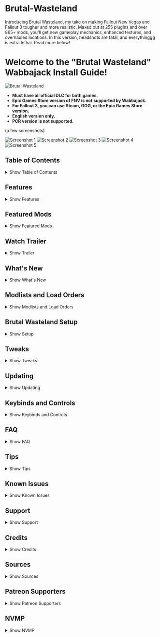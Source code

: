 # Brutal-Wasteland

Introducing Brutal Wasteland, my take on making Fallout New Vegas and Fallout 3 tougher and more realistic. Maxed out at 255 plugins and over 865+ mods, you'll get new gameplay mechanics, enhanced textures, and overhauled locations. In this version, headshots are fatal, and everythinggg is extra lethal. Read more below!

# Welcome to the "Brutal Wasteland" Wabbajack Install Guide!


![Brutal Wasteland](https://i.imgur.com/DGMn4bp.png)

- **Must have all official DLC for both games.**
- **Epic Games Store version of FNV is not supported by Wabbajack.**
- **For Fallout 3, you can use Steam, GOG, or the Epic Games Store version.**
- **English version only.**
- **PCR version is not supported.**

(a few screenshots)

![Screenshot 1](https://i.imgur.com/T8UACBP.jpeg)
![Screenshot 2](https://i.imgur.com/lnCK6Bv.jpeg)
![Screenshot 3](https://i.imgur.com/1pUO4n6.jpeg)
![Screenshot 4](https://i.imgur.com/8Vcbyrg.jpg)
![Screenshot 5](https://i.imgur.com/Jy10TRj.jpg)

## Table of Contents

<details>
<summary>Show Table of Contents</summary>

1. [Welcome to the "Brutal Wasteland" Guide](#welcome-to-the-brutal-wasteland-guide)
2. [Sources](#sources)
3. [Features](#features)
4. [Featured Mods](#featured-mods)
5. [Watch Trailer](#watch-trailer)
6. [What's New](#whats-new)
7. [Modlists and Load Orders](#modlists-and-load-orders)
8. [Brutal Wasteland TTW Setup](#brutal-wasteland-ttw-setup)
   - [Recommended Specs](#recommended-specs)
   - [Requirements](#requirements)
   - [Uninstalling](#uninstalling)
   - [Reinstalling](#reinstalling)
   - [Wabbajack Installation](#wabbajack-installation)
   - [Downloading Brutal Wasteland TTW](#downloading-brutal-wasteland-ttw)
   - [Download Location](#download-location)
   - [Brutal Wasteland Installation](#brutal-wasteland-installation)
   - [Mod Organizer 2](#mod-organizer-2)
   - [TTW Installer](#ttw-installer)
   - [Adding Exceptions to Defender](#adding-exceptions-to-defender)
   - [FNV 4GB Patch](#fnv-4gb-patch)
   - [Manual Downloads](#manual-downloads)
   - [Patching ySI - Sorting Icons for M.U.X](#patching-ysi---sorting-icons-for-mux)
   - [NVR](#nvr)
   - [Reshade](#reshade)
9. [Tweaks](#tweaks)
    - [DXVK](#dxvk)
    - [Alt-Tabbing](#alt-tabbing)
    - [Capping FPS](#capping-fps)
    - [V-Sync and Fullscreen](#v-sync-and-fullscreen)
    - [Resolution Scaling and Frame Generation](#resolution-scaling-and-frame-generation)
    - [Latency](#latency)
    - [NVHR](#nvhr)
    - [Performance Guide](#performance-guide)
10. [Updating](#updating)
11. [Keybinds and Controls](#keybinds-and-controls)
12. [FAQ](#faq)
13. [Tips](#tips)
    - [Hardcore Tweaks](#hardcore-tweaks)
    - [Future Updates](#future-updates)
14. [Known Issues](#known-issues)
15. [Support](#support)
16. [Credits](#credits)
17. [Sources](#sources)
18. [Patreon Supporters](#patreon-supporters)
19. [NVMP](#NVMP)
</details>

## Features

<details>
<summary>Show Features</summary>

- Designed for the best mix of performance, compatibility, and stability.
- Many tweaks modernizing the feel of the game thanks to [Stewie](https://next.nexusmods.com/profile/lStewieAl/about-me?gameId=130&_gl=1*1x6zzx5*_ga*MjA1MjQyMjM3Ny4xNzE1Mzk3OTI3*_ga_N0TELNQ37M*MTcxNjUxNTkxMy4xNS4xLjE3MTY1MjE5ODkuMC4wLjA.)
- An incredible amount of mostly 2k textures without straying too far from vanilla.
- Gameplay mechanics like sprinting, weapon bashing, bullet time, and many more to feel like later Fallout titles and more modern games.
- Reworked lighting inside and out.
- TONS of bug fixes.
- TONS of new sound effects.
- Redesigned locations.
- Xbox Controller support.
- Optional mods for different performance levels.
- [Root builder](https://www.nexusmods.com/skyrimspecialedition/mods/31720) included, removing the need to add files to the game's root folder.
- Ultrawide support.
- HDR support.

![New Interface](https://staticdelivery.nexusmods.com/mods/130/images/80642/80642-1697675235-1061446230.jpeg)

- Fresh interfaces thanks to [Anro19](https://next.nexusmods.com/profile/Anro19/about-me?gameId=130&_gl=1*b6ai77*_ga*MjA1MjQyMjM3Ny4xNzE1Mzk3OTI3*_ga_N0TELNQ37M*MTcxNjUxNTkxMy4xNS4xLjE3MTY1MjE5OTQuMC4wLjA.)

</details>

## Featured Mods

<details>
<summary>Show Featured Mods</summary>

![Realistic Combat](https://staticdelivery.nexusmods.com/mods/130/images/66646/66646-1552712735-1181766514.jpeg)
- Makes combat feel much more realistic [-by korri123](https://www.nexusmods.com/newvegas/mods/66646)

![Fast Travel](https://staticdelivery.nexusmods.com/mods/130/images/77645/77645-1660578561-2044515298.png)
- Fast travel replaced with lore-friendly expansion [-by StealthDick](https://www.nexusmods.com/newvegas/mods/77645)

![Sweet Perk Overhaul](https://staticdelivery.nexusmods.com/mods/130/images/73946/73946-1646427635-1889205168.png)
- Sweet Perk Overhaul [by 5al4mand3r](https://next.nexusmods.com/profile/Sweet6Shooter/about-me?gameId=130) keeps things fresh!

</details>

## Watch Trailer

<details>
<summary>Show Trailer</summary>
Coming soon!
</details>

## What's New

<details>
<summary>Show What's New</summary>
Coming soon!
</details>

## Modlists and Load Orders

<details>
<summary>Show Modlists and Load Orders</summary>

**[Brutal Wasteland  profile](https://loadorderlibrary.com/lists/brutal-wasteland)**

**There will be no support if you decide to add, delete, disable mods, or mess with the ini’s etc. You can disable or enable mods in the optional section of the mod list but must follow the load order notes!**

If you have any questions, there's a FAQ down below.

**Endorse if you enjoy the modlists or at the very least endorse the mods you download from the list.**

### Recommended Specs

- **SSD: NVME for less stuttering and drastically improved loading times (a SATA SSD is fine too).**
- **CPU: Any Multi-core processor (3.5GHz or more).**
- **RAM: 16GB+.**
- **GPU: 6GB+ as a baseline for 1080p, 8GB+ for 1440p, and 10GB+ for 4k (If you plan on using NVR, you'll need an RTX 2060 for Ambient Occlusion and Shadows on. If you have a GTX 1660 ti or below, Ambient Occlusion and Shadows must be off for stable framerate.)**

### Requirements

- **Windows 10 or higher (64-bit).**
- **At least 70-80 GB of free drive space, game included.**
- **English copy of Fallout New Vegas with all official DLC on [Steam](https://store.steampowered.com/agecheck/sub/13435).**
- **A [Nexus Mods](https://users.nexusmods.com/register) account, preferably with a premium subscription.**
- **Download and install [Visual C++](https://www.techpowerup.com/download/visual-c-redistributable-runtime-package-all-in-one/) (extract the archive and run the included install_all.bat as an administrator to install all the required libraries at once).**
- **Download and install [DirectX Runtime Libraries](https://www.microsoft.com

/en-us/download/details.aspx?id=8109) and [.NET Framework 4.8](https://dotnet.microsoft.com/en-us/download/dotnet-framework/thank-you/net48-web-installer).**
- **The latest GPU drivers ([NVIDIA](https://www.nvidia.com/Download/index.aspx), [AMD](https://www.amd.com/en/support), or [Intel](https://www.intel.com/content/www/us/en/download/19344/intel-graphics-windows-dch-drivers.html)).**
- **An archiving tool ([7-zip](https://www.7-zip.org/) is recommended).**
- **A text editor ([Notepad++](https://notepad-plus-plus.org/) is recommended, but the default Windows notepad will work).**

[Visual C++](https://www.techpowerup.com/download/visual-c-redistributable-runtime-package-all-in-one/) and [.NET Framework 

4.8](https://dotnet.microsoft.com/en-us/download/dotnet-framework/thank-you/net48-web-installer) are needed for MO2. If they are already installed, it should notify you.

I suggest restarting your PC after installing the drivers.

### Uninstalling

You must have Fallout New Vegas clean installed if you want to avoid issues!

**If you never installed or modded Fallout New Vegas, this can be skipped.**

Instructions:

1. Uninstall Fallout New Vegas through Steam.
2. Next, navigate to your Steam directory Steam\steamapps\common. If there is a Fallout New Vegas folder there, delete it.
3. Navigate to the INI folder Documents\My Games\FalloutNV.
4. If you have save files you care about, make a backup folder outside of the FalloutNV folder.
5. Delete everything inside that folder.

If you see any mod added files in your Fallout New Vegas folder, delete them.

### Reinstalling

**If you already have a separate Steam library outside of User Account Control protected folders, this can be skipped!**

The purpose of reinstalling is to relocate the game files to a better directory. User Account Control protected folders for the game or any modding tools have a risk of causing issues down the line. We'll be using [Steam Library Setup Tool](https://github.com/LostDragonist/steam-library-setup-tool/releases) for Steam.

Instructions:

1. Exit out of Steam using the system tray or Task Manager.
2. Run the file and add a new entry by clicking Add Row.
3. Type the chosen path under path C:\Games\Steam.
4. Click Accept then Yes if prompted to create a new folder.
5. The tool will ask to exit, select OK.
6. Open Steam and go to your Library.
7. Find Fallout: New Vegas in the list and select Install.
8. Under Install to; select the library folder created with the tool, which is the second C:\ entry if you are installing on the main drive.
9. If you still do not see your new library, restart your PC.
10. Select Next then wait for the install to finish.

**Make sure FO3 and FNV is set to English in Steam!**

Instructions:

1. Right-click on Fallout New Vegas in your Steam library.
2. Select properties and switch to the language tab.
3. Make sure it's set to English.

After reinstalling the game, it is important to launch it at least once through Steam so that the registry keys are set up. Otherwise, certain modding tools may not recognize the game. Upon launching the game, the default set of INI files will also be regenerated.

Instructions:

1. Find Fallout New Vegas in your Games Library and hit Play.
2. You will be prompted with a notification that Fallout New Vegas is configuring your video settings, click OK.
3. Click OK again to the next window and hit Exit to close the launcher.

The preset that is selected now will be useless moving forward. Brutal Wasteland uses its own set of INI files.

### Wabbajack Installation

**All Wabbajack lists use a self-contained portable instance of MO2 that ships with the list. Do not add it as a profile on your existing global instance if you already have one. Fallout New Vegas and the Wabbajack list must be installed on the same drive!**

**If you are installing the list from Nexus, unzip the zip file you downloaded. Then, inside Wabbajack, go to “Install From Disk”. Find the .wabba file you just unzipped and select it. The Brutal Wasteland FNV folder must be on an SSD and can’t be inside the Wabbajack install folder or the Fallout New Vegas folder.**

**For the Website version.**

Instructions:

1. Download the [Wabbajack](https://www.wabbajack.org/#/) executable.
2. Move the downloaded file to a location of your choice.
3. Double-click Wabbajack.exe. It will automatically download and install the latest version.

</details>

## Brutal Wasteland Setup

<details>
<summary>Show Setup</summary>

### Recommended Specs

- **SSD: NVME for less stuttering and drastically improved loading times (a SATA SSD is fine too).**
- **CPU: Any Multi-core processor (3.5GHz or more).**
- **RAM: 16GB+.**
- **GPU: 6GB+ as a baseline for 1080p, 8GB+ for 1440p, and 10GB+ for 4k (If you plan on using NVR, you'll need an RTX 2060 for Ambient Occlusion and Shadows on. If you have a GTX 1660 ti or below, Ambient Occlusion and Shadows must be off for stable framerate.)**

### Requirements

- **Windows 10 or higher (64-bit).**
- **At least 70-80 GB of free drive space, game included.**
- **English copy of Fallout New Vegas from [Steam](https://store.steampowered.com/agecheck/sub/13435) only and Fallout 3 with all official DLC on [Steam](https://store.steampowered.com/agecheck/sub/13435), [GOG](https://www.gog.com/game/fallout_new_vegas_ultimate_edition), or [Epic Games Store](https://store.epicgames.com/en-US/p/fallout-newvegas).**
- **A [Nexus Mods](https://users.nexusmods.com/register) account, preferably with a premium subscription.**
- **Download and install [Visual C++](https://www.techpowerup.com/download/visual-c-redistributable-runtime-package-all-in-one/) (extract the archive and run the included install_all.bat as an administrator to install all the required libraries at once).**
- **Download and install [DirectX Runtime Libraries](https://www.microsoft.com/en-us/download/details.aspx?id=8109) and [.NET Framework 4.8](https://dotnet.microsoft.com/en-us/download/dotnet-framework/thank-you/net48-web-installer).**
- **The latest GPU drivers ([NVIDIA](https://www.nvidia.com/Download/index.aspx), [AMD](https://www.amd.com/en/support), or [Intel](https://www.intel.com/content/www/us/en/download/19344/intel-graphics-windows-dch-drivers.html)).**
- **An archiving tool ([7-zip](https://www.7-zip.org/) is recommended).**
- **A text editor ([Notepad++](https://notepad-plus-plus.org/) is recommended, but the default Windows notepad will work).**
- **A [MOD:PUB](https://mod.pub/account/register) account so we can download TTW later in the guide.**

I suggest restarting your PC after installing the drivers.

### Uninstalling

You must have Fallout New Vegas and Fallout 3 clean installed if you want to avoid issues!

**If you never installed or modded Fallout New Vegas or Fallout 3, this can be skipped.**

Instructions:

1. Uninstall Fallout New Vegas on Steam and Fallout 3 through Steam, Epic Games, or GOG.
2. For Steam, navigate to your Steam directory Steam\steamapps\common. If there is a Fallout New Vegas/Fallout3 folder there, delete it.
3. Navigate to the INI folder Documents\My Games\FalloutNV.
4. If you have save files you care about, make a backup folder outside of the FalloutNV.
5. Delete everything inside the Fallout New Vegas folder. Do the same for Fallout 3.

**If you see any mod-added files in your Fallout New Vegas or Fallout 3 folder, delete them!**

### Reinstalling

**If you already have a separate Steam library outside of User Account Control protected folders, this can be skipped!**

The purpose of reinstalling is to relocate the game files to a better directory. User Account Control protected folders for the game or any modding tools have a risk of causing issues down the line.

**For Fallout New Vegas, we'll be using [Steam Library Setup Tool](https://github.com/LostDragonist/steam-library-setup-tool/releases). For Fallout 3, if on Steam, use [Steam Library Setup Tool](https://github.com/LostDragonist/steam-library-setup-tool/releases). For the GOG version of Fallout 3, make sure the install path looks like this: C:\Games\gog galaxy. For the Epic Games version of Fallout 3, the install path should look like this: C:\Games\Epic games.**
**You can also use winaerotweaker to "take ownership" of the steam folder on the c drive**

Instructions:

1. Exit out of Steam using the system tray or Task Manager.
2. Run the file as admin if

 you installed Steam in the program file.
3. Add a new entry by clicking Add Row.
4. Type the chosen path under path C:\Games\Steam.
5. Click Accept then Yes if prompted to create a new folder.
6. The tool will ask to exit, select OK.
7. Open Steam and go to your Library.
8. Find Fallout New Vegas in the list and select Install.
9. Under Install to; select the library folder created with the tool, which is the second C:\ entry if you are installing on the main drive.
10. If you still do not see your new library, restart your PC.
11. Select Next then wait for the install to finish. Do the same for Fallout 3.

**Make sure both games are set to English in Steam!**

Instructions:

1. Right-click on Fallout New Vegas and Fallout 3 in your Steam Library.
2. Select Properties and switch to the Language tab.
3. Make sure it's set to English.

After reinstall

ing the game, it is important to launch it at least once through Steam so that the registry keys are set up. Otherwise, certain modding tools may not recognize the game. Upon launching the game, the default set of INI files will also be regenerated.

Instructions:

1. Find Fallout New Vegas in your Games Library and hit Play.
2. You will be prompted with a notification that Fallout New Vegas is configuring your video settings, click OK.
3. Click OK again to the next window and hit Exit to close the launcher. Do the same for Fallout 3.

The tweaked settings made by the FNV/FO3 launcher will be useless moving forward. Brutal Wasteland uses its own set of INI files.

### Wabbajack Installation

**All Wabbajack lists use a self-contained portable instance of MO2 that ships with the list. Do not add it as a profile on your existing global instance if you already have one. Fallout New Vegas and the Wabbajack list must be installed on the same drive for less stuttering!**

**If you are installing the list from Nexus, unzip the zip file you downloaded. Then, inside Wabbajack, go to “Install From Disk”. Find the .wabba file you just unzipped and select it. The Brutal Wasteland folder must be on an SSD and can’t be inside the Wabbajack install folder or the Fallout New Vegas folder.**

**Website version is down below.**

Instructions:

1. Download the [Wabbajack](https://www.wabbajack.org/#/) executable.
2. Move the downloaded file to a location of your choice.
3. Double-click Wabbajack.exe. It will automatically download and install the latest version.

### Downloading Brutal Wasteland

Instructions:

1. Once you have Wabbajack running, click the cogwheel up top and log into your Nexus account.
2. Go back and click browse modlists on the left.
3. Brutal Wasteland can be found under the Fallout New Vegas drop-down in the Wabbajack UI.
4. Make sure you have Show unofficial lists checked at the top of the page.
5. Press the download modlist button to take you through the installation.

### Download Location

The Mod Organizer 2 downloads folder within your Brutal Wasteland folder will automatically be chosen as the download location. However, this is mostly a waste of space as the downloaded mod archives are only required for the initial installation and later updates but not for gameplay. I recommend changing the Download location to a folder on a hard drive with plenty of free storage space and outside of user account control. You can reuse the download folders from different Wabbajack lists for the same game.

Example install path: C:\Modlists\MO2\Brutal Wasteland.

### Brutal Wasteland Installation

**After filling in the installation and download directories, click the start button on the left. If you have Nexus Premium it'll download the required mod files and setup automatically. If that's not the case, you'll have to click through the mod pages and download manually.**

### Mod Organizer 2

**All the mods are installed in Mod Organizer 2 which is required to play the setup. You must always launch Fallout through Mod Organizer 2.**

Instructions:

1. Navigate to your Brutal Wasteland installation directory.
2. Double-click ModOrganizer.exe.

You must always launch the game through MO2! Select "Brutal Wasteland" when ready to play

![MO2](https://i.imgur.com/Ey4cwfu.jpeg)

**If you are getting a pop-up saying the ini file is read-only:**

1. Select clear the read-only flag.
2. Then change always ask at the bottom.

Make sure to launch the Fallout New Vegas launcher through MO2 to set your resolution or else you won't get a resolution that matches your display resolution.

![Launcher](https://i.imgur.com/BYKRWQy.png)

### TTW Installer

This step is needed so we can enable TTW through Mod Organizer 2. Make sure Steam is closed!

Instructions:

1. Make an account for MOD:PUB then download the [3.3.2a Installer](https://taleoftwowastelands.com/dl) and extract the contents of the archive anywhere outside of the default Windows folders.
2. Open Mod Organizer 2 and select the folder icon button at the top and select open mods folder.
3. Create a folder named [NoDelete] Tale of Two Wastelands in the mods folder and then copy its path.
4. Refresh MO2 and under the TTW esm's separator place the newly created mod.
5. Close Mod Organizer 2.
6. Find the TTW Installer folder, right-click the TTW Install.exe, and select Run As Administrator.
7. In the installer, verify that the automatically set file paths for both your Fallout 3 and Fallout New Vegas installations are correct.
8. Paste the path you copied in step 3 into the install path.
9. Install.
10. Open MO2 and find [NoDelete] Tale of Two Wastelands in your modlist under the TTW ESM's separator and make sure to check it.
11. Make sure YupTTW in your load order is placed under your Tale of Two Wastelands esm.

You can now delete Fallout 3 since it's not needed.

### Adding Exceptions to Defender

This is required because Windows can block Mod Organizer 2 and mod files from loading due to how the mod organizer virtualized file system works.

Instructions:

1. Open Windows Security.
2. Open Virus and threat protection.
3. Click Manage settings under virus and threat protection settings.
4. Scroll down and click Add or remove exclusions under exclusions.
5. Add a folder exclusion and point it to the folder Mod Organizer 2 is in.
6. Add another exclusion for your game folder (the game’s root folder, not documents).

If you are using a third-party antivirus, you will need to find the exceptions menu and add those two folders mentioned previously.

### FNV 4GB Patch

Allows the game to use 4GB of RAM and makes the default executable auto-load NVSE, which is safer than using the NVSE executable.

Instructions:

1. In your installation location for Wabbajack, open the performance tweaks folder then the 4 GB patcher folder.
2. Extract FNVpatch into the game’s root folder.
3. Double-click on FNVpatch.exe to run it.
4. A command prompt window will open and should say FalloutNV.exe Patched!
5. Close the command prompt and a file named FalloutNV_Backup.exe should appear in the game's root folder.

### Manual Downloads

At the moment you'll need to manually download these:

- **[BSP Textures 2](https://www.moddb.com/addons/start/252227)**
- **[Vanilla UI Extension](https://www.moddb.com/downloads/start/260369)**
- **[New Vegas Multiplayer](https://github.com/NVMP/ClientDistribution/releases/download/6.13/build_release_client.zip)** - install this via root kit with proper directory setup /Root/nvmp

Install all of them onto MO2. Put [NoDelete] at the beginning of the mod’s name. Examples: [NoDelete] bsp_textures and [NoDelete] Vanilla_UI_Extension.

### Patching ySI - Sorting Icons for M.U.X

1. Search for ySI - Sorting Icons in the bottom filter bar for MO2.
   ![Search](https://i.imgur.com/DhoKedV.png)
2. Right-click on it and then click open explorer.
3. Locate the file ySI.xml inside Data\Menus\ySI\.
4. Open this file with Notepad++.
5. Click search then find.
   ![Find](https://i.imgur.com/p6AhK5q.png)
6. Type VUI+.
   ![Type](https://i.imgur.com/iCoiCGX.png)
7. Replace the VUI+ section with the following code:
   ```xml
   <_ySIWidth_2> 18 </_ySIWidth_2>
   <_ySIHeight_2> 18 </_ySIHeight_2>
   <_ySISpaceUp_2> 4 </_ySISpaceUp_2>
   <_ySISpaceLeft_2> -5 </_ySISpaceLeft_2>
   <_ySISpaceRight_2> 5 </_ySISpaceRight_2>

### NVR

Instructions:

1. Download [NVR](https://discord.gg/r8EFG5YGBj) Version 03/29/2024 in the [TES Reloaded](https://

discord.com/invite/r8EFG5YGBj) Discord located under #nightly-builds channel.
2. Manually install the file into Mod Organizer 2 by clicking the CD icon located on the top left of the screen.
3. Put [NoDelete] at the beginning of the mod’s name. Example: [NoDelete] NewVegasReloaded.

- Download both the modlist and load order here:
  [Brutal Wasteland TTW  profile](https://loadorderlibrary.com/lists/brutal-wasteland)  

- Paste them into your profiles located here Brutal Wasteland FNV\profiles\Brutal Wasteland TTW - .
- Make sure to refresh MO2 after doing so to see the changes.
- You will need to download the modlist and load order every update.

The modlist and load order will sort everything out so no need to adjust the priority for anything. Make sure these are

 checked in your load order.

![Load Order](https://i.imgur.com/bOUnXH2.png)

### Reshade

Instructions:

1. Download [ReShade v5.9.2](https://reshade.me/downloads/ReShade_Setup_5.9.2.exe) and the [Vibrant Blues Preset](https://www.nexusmods.com/newvegas/mods/84792?tab=files&file_id=1000127059).
2. Extract and put the ini in Steam\steamapps\common\Fallout New Vegas.
3. Run ReShade setup.
4. Find FalloutNV.
5. Select DirectX 9 or Vulkan depending on if you use DXVK.
6. Choose a preset ini by clicking browse.
7. Find where you put the ini and select it.
8. Install.

Remove Always run and Auto move keybinds with ESC in your controls settings for better compatibility with B42 bash and bullet time. AMD users will need to use DXVK, which is included in the pack since the newest AMD updates are causing crashes with DX9 games.

</details>

## Tweaks

<details>
<summary>Show Tweaks</summary>

### DXVK

I recommend using [DXVK 1.10.3 - Async](https://www.nexusmods.com/newvegas/mods/79299?tab=files&file_id=1000102854) which is included in the mod pack since I found it to be the most stable when it comes to crashes, but if it makes crashes worse or causes visual/performance issues, try the other versions of DXVK or deactivate it. It can be found under the optional separator in your modlist. If you have an AMD GPU, you must use DXVK or you'll face crashes.

### Alt-Tabbing

If you need Alt-tabbing, DXVK covers that. If DXVK doesn't work well with your setup, look at the [Performance guide](https://performance.moddinglinked.com/falloutnv.html) for alt-tabbing or try one tweak which is included in the pack!

### Capping FPS

I highly recommend capping your FPS to 60 with any tool mentioned in this [Performance guide](https://performance.moddinglinked.com/falloutnv.html)!

### V-Sync and Fullscreen

The mod pack by default has Fullscreen enabled and V-Sync disabled. If you have latency issues or lines running down your screen, follow the performance guide. AMD GPU should use Fullscreen for the best performance. Use Flip mode if you have an NVIDIA GPU.

### Resolution Scaling and Frame Generation

For resolution scaling and frame generation, check out the link below. It will have to be purchased sadly. Must have a 40 series Nvidia graphics card to use Frame generation. [Steam Store](https://store.steampowered.com/news/app/993090/view/3874849112275096626).

### Latency

You can reduce latency even more by changing low latency mode in the NVIDIA control panel or Anti-lag in AMD Radeon to on. I recommend making the tweak just for the game and not global. This is not recommended if you are struggling for FPS. If you want to try even more latency tweaks, NVIDIA posted a [guide](https://www.nvidia.com/en-us/geforce/guides/gfecnt/202010/system-latency-optimization-guide/). I don't recommend the Advanced PC Latency Optimization or Overclocking part unless you know what you are doing.

### NVHR

I won't be using NVHR since it causes more memory crashes when using DXVK, but you can play around with it if you'd like [NVHR](https://www.nexusmods.com/newvegas/mods/69779). There will be no support if you do.

### Performance Guide

If you are interested in or want to know more about:

- Latency
- Capping framerate
- DXVK
- Alt-Tabbing
- Display modes
- HDR
- V-Sync and more

Check out Wall’s [Performance guide](https://performance.moddinglinked.com/falloutnv.html).

</details>

## Updating

<details>
<summary>Show Updating</summary>

### Wabbajack

Important: On updating; Back up any mods you installed on top of Brutal Wasteland or place [NoDelete] in front of the mod’s name! Example:

Instructions:

1. Make sure you have the latest Wabbajack installed.
2. Open Wabbajack and find the Brutal Wasteland list.
3. Set the installation and download location to where you originally installed Brutal Wasteland to so you can overwrite it.
4. Click the play button once you have it set up.
5. Once finished, close Wabbajack.

You will need to download the modlist and load order every update.

### TTW

1. Download both the modlist and load order here:
   [Brutal Wasteland TTW  profile](https://loadorderlibrary.com/lists/brutal-wasteland)  

2. Paste them into your profiles located here \profiles\Brutal Wasteland TTW

### DXVK

If you plan on changing DXVK, it's recommended to delete the DXVK cache located in C:\Steam\steamapps\shadercache\22380\DXVK_state_cache to avoid issues.

### New Vegas Reloaded

If you plan on updating NVR/changing presets, it's recommended to delete the shaders folder in your MO2 overwrite folder to avoid issues. At the moment, the only supported version is 3/29/24.

</details>

## Keybinds and Controls

<details>
<summary>Show Keybinds and Controls</summary>

### Xbox Controls

Fallout 4 inspired controller scheme.
![Xbox Controls 1](https://i.imgur.com/ZJztEZz.png)

![Xbox Controls 2](https://i.imgur.com/SAiG14a.png)

Press K in the pause menu to view the keybinds.

</details>

## FAQ

<details>
<summary>Show FAQ</summary>

### Wabbajack

**Why can’t Wabbajack find my Fallout New Vegas install?**

1. Close Wabbajack.
2. Go to C:\Users\YOURUSERNAME\AppData\Local and delete the Wabbajack folder.

**Why are my downloads in Wabbajack failing?**

1. Try logging out of and back into your Nexus account in Wabbajack.
2. If that doesn’t work, try using the Network Workaround in your Wabbajack settings, then restart your installation.

### Reshade

If you want to screenshot, press your print key. The screenshots go to your games folder.

**If you want to uninstall:**

1. Rerun the Reshade exe.
2. Select where you installed which should be Steam\steamapps\common\Fallout New Vegas.
3. When prompted, select the uninstall tick bubble. Press next.
4. You will have to manually delete the ini you placed in the games folder.

### In-Game

**Why am I getting exclamation marks in TTW?**

- Didn't install TTW right.

**Getting this weird message in-game about a script overwrite?**

- Didn't place YUPTTW at the top of your load order.

**Why does my game not look like the pictures?**

- Make sure you download [Reshade](https://reshade.me/downloads/ReShade_Setup_5.9.2.exe) and get my reshade preset from [here](https://www.nexusmods.com/newvegas/mods/84792?tab=files&file_id=1000127059). Download [New Vegas Reloaded](https://discord.gg/EmrFnvAZNu) and check the vibrant blues performance or visuals, then check the multi-preset in MO2.

**My game's lighting/textures are messed up. Any fix?**

- Your load order/modlist might be messed up.
- To fix this, download the modlist

load order files for the profile you are using down below.

[Brutal Wasteland profile](https://loadorderlibrary.com/lists/brutal-wasteland) 

Paste and overwrite the files found here:  

TTW Brutal Wasteland TTW/Profiles/Brutal Wasteland TTW

**Why can't/shouldn't I start in the Mojave?**

- To avoid issues with TTW mods.

**Traveled to the Mojave and all my stuff disappeared?**



- For balance, can be found in Benny's safe located at The Tops.

**How do I start the DLCs?**

- Everything you need to know can be found [here](https://www.nexusmods.com/newvegas/mods/75851) in the description.

**Where can I find my gear in Mothership Zeta?**

- You can find it in a crate right after the spacewalk.

**How to travel between wastelands?**

- A guide can be found [here](https://taleoftwowastelands.com/viewtopic.php@t=6730).

### Launching Game

**Why is my game not launching?**

1. Switch or uncheck DXVK in the optional separator.
2. Make sure you are launching Brutal Wasteland FNV and not NVSE through MO2 etc.
3. Verify the game files and reapply the 4 GB patch.
4. Sometimes menu mods can cause problems, start with these.



**Changing resolution through ini**

- To change the resolution, go to the falloutcustom.ini located in MO2 and type this in the display section: isize W= and isize H=, then type your resolution.

### Mod Organizer 2

**Why am I getting a pop-up saying the ini file is read-only and what should I select?**

1. Select clear the read-only flag.
2. Then change always ask at the bottom.

**How do I switch between single player to multiplayer?**

1. At the top of MO2, there is a bar that says profile. Click it and select the profile you want from the drop-down menu.
2. For NVMP Server you will have to run it in its own MO2 instance or on its own pc 
2a. Create a shortcut and add --multiple to target to run more than 1 instance of MO2 at once.
3. Connect to your server by launching nvmp connect and click connect via ip, then enter the correct ip

**How do I avoid my private or added mods from getting deleted from updates?**

1. Put [NoDelete] in the beginning of the mod’s name.
2. Example: [NoDelete] New Vegas Reloaded.

### New Vegas Reloaded

If you are interested in:

- Film Grain
- Chromatic Aberration
- Depth of Field
- Lens Flare
- Motion Blur
- Shadows
- Ambient Occlusion
- Reflections
- Volumetric Fog and more

[NVR](https://discord.gg/uzmSsRRB33) covers all of that.

</details>

## Tips

<details>
<summary>Show Tips</summary>

### General Tips

**Make sure you have no overlays like Overwolf or Discord on as it can make performance worse or cause freezing etc.**

**You will have to reload your save if you want some mods to work like Hitman's animations and B42 notify etc.**

**You can delete the files in the Brutal Wasteland FNV or TTW Downloads folder to free up space, but not recommended if you have bad internet since you'll have to redownload everything again. If you choose to update when updates drop, you'll have to delete it again.**

**Make sure to not pass 255 in your load order!**

### Hardcore Tweaks

**Improving the Modlists**
- This modlist is a constant work in progress, but will only be pushed in major updates.
- Any recommendations for v2.0 are welcome!

### Future Updates

-Will go here

</details>

## Known Issues

<details>
<summary>Show Known Issues</summary>

- Some of the NPCs' faces will look off.
- Dithering which can be reduced if you get rid of DXVK, apply an FXAA shader through ReShade, NVIDIA control panel Antialiasing, or the dithering reducer preset that came with the mod pack.
- At the start of the game, there's a body that appears in front of Doc Mitchell.
- The interface can sometimes have delays.
- B42 Optics included in the mod pack has visual issues with NVR.
- For TTW, the game freezes near Springvale when going outside from the basement. Didn't happen in version 2.0; might be something I updated or uncapped framerate.
- For TTW, crashing at startup; clearing overwrite in MO2 fixes this or removing any menu plugins.

</details>

## Support

<details>
<summary>Show Support</summary>

Have questions or need support for Wabbajack?  
[WABBAJACK SITE](https://wiki.wabbajack.org/) or [WABBAJACK DISCORD](https://discord.com/invite/wabbajack)

</details>

## Credits

<details>
<summary>Show Credits</summary>

- All mod creators and guide authors

</details>

## Sources

<details>
<summary>Show Sources</summary>

Based on the following resources:
- [Wabbajack](https://wiki.wabbajack.org/modlist_author_documentation/Post-Compilation.html)
- [Wabbajack Compilation](https://wiki.wabbajack.org/modlist_author_documentation/Post-Compilation.html)
- [Viva New Vegas](https://vivanewvegas.moddinglinked.com/)
- [The Best of Times](https://thebestoftimes.moddinglinked.com/)
- [Mojave Express](https://mojaveexpressguide.com/)
- [Wasteland Survival Guide](https://wastelandsurvivalguide.com/)
- [New Vegas Visual Renewal](https://salamand3r.fail/new-vegas-visual-renewal)
- [Blue Moon](https://qolore7.github.io/bluemoon/)
- [NVMP](https://wiki.nv-mp.com/en/radd/RADD-Mods)

</details>

## Patreon Supporters

<details>
<summary>Show Patreon Supporters</summary>

- Coming Soon!

</details>

## NVMP

<details>
<summary>Show NVMP</summary>

## Installing NVMP 

### Step-by-Step Instructions

### Step 1: Download Required Software

1. **Download NVMP:**
   - Download the latest [NVMP build_release_client.zip](https://github.com/NVMP/ClientDistribution/releases/download/6.13/build_release_client.zip).

### Step 2: Install NVMP

1. **Add NVMP to MO2 Downloads:**
   - Place the `build_release_client.zip` in the downloads folder of MO2.

### Step 3: Configure NVMP in MO2

1. **Create Launch Profiles:**
   - Open MO2.
   - Create or use a new profile named `Brutal Wasteland -Connect-` and set the executable to `nvmp_launcher.exe`.
   - Create or use another profile named `Brutal Wasteland -Server-` and set the executable to `nvmp_storyserver.exe`.

### Step 4: Hosting and Playing on the Same Computer (Optional)

1. **Configure MO2 for Multiple Instances:**
   - Create a shortcut to Mod Organizer 2.
   - Right-click the shortcut and select "Properties".
   - In the "Target" field, add `--multiple` at the end.
   - Apply the changes.

2. **Launch Server and Connect:**
   - First, launch the `Brutal Wasteland -Server-` profile to start the server.
   - Then, launch the `Brutal Wasteland -Connect-` profile to connect to the server.
   - Connect via `localhost` or local IP address.

That's it!

</details>

</details>
